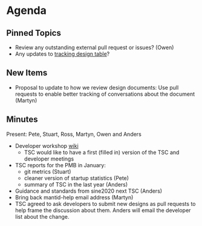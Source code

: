 Agenda
======

Pinned Topics
-------------
* Review any outstanding external pull request or issues? (Owen)
* Any updates to [tracking design table](https://github.com/mantidproject/documents/blob/master/Project-Management/TechnicalSteeringCommittee/reports/TSC-TrackingDesignProposals.md)?

New Items
---------
* Proposal to update to how we review design documents: Use pull requests to enable better tracking of conversations about the document (Martyn)

Minutes
-------

Present: Pete, Stuart, Ross, Martyn, Owen and Anders

* Developer workshop [wiki](http://www.mantidproject.org/Category:Workshop2016) 
  * TSC would like to have a first (filled in) version of the TSC and developer meetings
* TSC reports for the PMB in January:
  * git metrics (Stuart)
  * cleaner version of startup statistics (Pete)
  * summary of TSC in the last year (Anders)
* Guidance and standards from sine2020 next TSC (Anders)
* Bring back mantid-help email address (Martyn)
* TSC agreed to ask developers to submit new designs as pull requests to help frame the discussion about them. Anders will email the developer list about the change.
